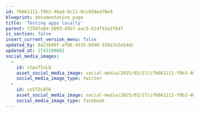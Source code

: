 ```yaml
---
id: f6061111-f9b3-40ad-8c11-8cc039ed70e9
blueprint: documentation_page
title: 'Testing apps locally'
parent: 72597a8d-5093-45b7-aac5-514f53a2f64f
is_section: false
insert_current_version_menu: false
updated_by: 8a23b90f-af86-4535-b690-339a7e5e54dc
updated_at: 1743108862
social_media_images:
  -
    id: stpuTIxLQ
    asset_social_media_image: social-media/2025/03/27/if6061111-f9b3-40ad-8c11-8cc039ed70e9-twitter.png
    social_media_image_type: twitter
  -
    id: so57ZLBT6
    asset_social_media_image: social-media/2025/03/27/if6061111-f9b3-40ad-8c11-8cc039ed70e9-facebook.png
    social_media_image_type: facebook
---
```

